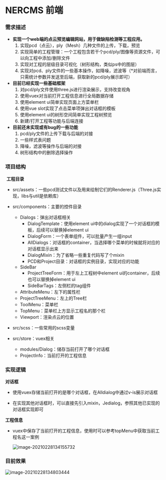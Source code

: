 # NERCMS 前端



### 需求描述

- **实现一个web端的点云预览编辑网站，用于做缺陷检测等工程应用。**
  1. 实现pcd（点云），ply（Mesh）几种文件的上传，下载，预览
  2. 实现简单的工程管理：一个工程包含若干个pcd/ply/图像等资源文件，可以向工程中添加/删除文件
  3. 实现对工程的层级目录可视化（树形结构，类似ps中的图层）
  4. 实现对pcd、ply文件的一些基本操作，如降噪，滤波等（*对前端而言，只需统计参数并发送至后端，获取新的pcd/ply展示即可）
- **目前已经实现一些基础框架**
  1. 对pcd/ply文件使用three.js进行渲染展示，支持改变视角
  2. 使用vuex对当前打开工程信息进行全局数据存储
  3. 使用element ui简单实现页面上方菜单栏
  4. 使用vue slot实现了点击菜单项弹出对话框的模板
  5. 使用element ui的树形空间简单实现工程树预览
  6. 新建/打开工程等功能与后端连接
- **目前还未实现或有bug的一些功能**
  	1. pcd/ply文件的上传下载与后端的对接
   	2. 一些样式表问题
   	3. 降噪，滤波等操作与后端的对接
   	4. 树形结构中的删除选择操作





### 项目结构

​	**工程目录**

- src/assets：一些pcd测试文件以及用来绘制它们的Renderer.js（Three.js实现，libs与util是依赖库）

- src/components：主要的控件目录
  - Dialogs：弹出对话框相关
    - DialogTemplate：使用element ui中的dialog实现了一个对话框的模板，后续可以替换掉element ui
    - DialogForm：一个表单组件，可以批量产生一组input
    - AllDialogs：对话框的container，当选择哪个菜单的时候就将对应的对话框显示出来
    - DialogMixin：为了省略一些重复代码写了个mixin
    - PCD和Project目录：对话框的实例目录，实现对应的功能
  - SideBar
    - ProjectTreeForm：用于左上工程树中element ui的container，后续也可以替换掉element ui
    - SideBarTags：左侧栏的tag组件
  - AttributeMenu：左下的属性栏
  - ProjectTreeMenu：左上的Tree栏
  - ToolMenu：菜单栏
  - TopMenu：菜单栏上方显示工程名的那个栏
  - Viewport：渲染点云的位置
- src/scss：一些常用的scss变量
- src/store：vuex相关
  - modules/Dialog：储存当前打开了哪个对话框
  - ProjectInfo：当前打开的工程信息



### 实现逻辑

**对话框**

- 使用vuex存储当前打开的是哪个对话框，在Alldialog中通过v-is展示对话框

- 在实现其他对话框时，可以直接先引入mixin，Jedialog，参照其他已实现的对话框实现即可

**工程信息**

- vuex中保存了当前打开的工程信息，使用时可以参考topMenu中获取当前工程名这一案例

  ![image-20210228134155732](C:\Users\jeromeguan\AppData\Roaming\Typora\typora-user-images\image-20210228134155732.png)



### 目前效果

![image-20210228134803444](C:\Users\jeromeguan\AppData\Roaming\Typora\typora-user-images\image-20210228134803444.png)

